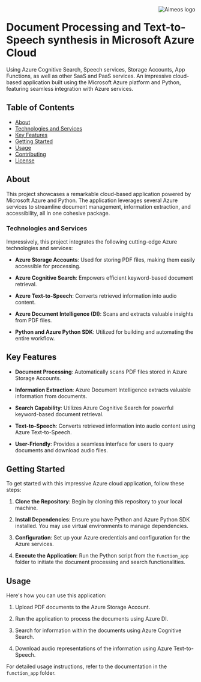 
<img src="https://github.com/a-vishniavetski/azure-pdf-wav-pipeline/assets/132013288/cf9256aa-dbc2-43c8-a924-ad7f4ada501d" alt="Aimeos logo" title="Aimeos" align="right"/>

# Document Processing and Text-to-Speech synthesis in Microsoft Azure Cloud
Using Azure Cognitive Search, Speech services, Storage Accounts, App Functions, as well as other SaaS and PaaS services.
An impressive cloud-based application built using the Microsoft Azure platform and Python, featuring seamless integration with Azure services.

## Table of Contents

- [About](#about)
- [Technologies and Services](#technologies-and-services)
- [Key Features](#key-features)
- [Getting Started](#getting-started)
- [Usage](#usage)
- [Contributing](#contributing)
- [License](#license)

## About

This project showcases a remarkable cloud-based application powered by Microsoft Azure and Python. The application leverages several Azure services to streamline document management, information extraction, and accessibility, all in one cohesive package.

### Technologies and Services

Impressively, this project integrates the following cutting-edge Azure technologies and services:

- **Azure Storage Accounts**: Used for storing PDF files, making them easily accessible for processing.

- **Azure Cognitive Search**: Empowers efficient keyword-based document retrieval.

- **Azure Text-to-Speech**: Converts retrieved information into audio content.

- **Azure Document Intelligence (DI)**: Scans and extracts valuable insights from PDF files.

- **Python and Azure Python SDK**: Utilized for building and automating the entire workflow.

## Key Features

- **Document Processing**: Automatically scans PDF files stored in Azure Storage Accounts.

- **Information Extraction**: Azure Document Intelligence extracts valuable information from documents.

- **Search Capability**: Utilizes Azure Cognitive Search for powerful keyword-based document retrieval.

- **Text-to-Speech**: Converts retrieved information into audio content using Azure Text-to-Speech.

- **User-Friendly**: Provides a seamless interface for users to query documents and download audio files.

## Getting Started

To get started with this impressive Azure cloud application, follow these steps:

1. **Clone the Repository**: Begin by cloning this repository to your local machine.

2. **Install Dependencies**: Ensure you have Python and Azure Python SDK installed. You may use virtual environments to manage dependencies.

3. **Configuration**: Set up your Azure credentials and configuration for the Azure services.

4. **Execute the Application**: Run the Python script from the `function_app` folder to initiate the document processing and search functionalities.

## Usage

Here's how you can use this application:

1. Upload PDF documents to the Azure Storage Account.

2. Run the application to process the documents using Azure DI.

3. Search for information within the documents using Azure Cognitive Search.

4. Download audio representations of the information using Azure Text-to-Speech.

For detailed usage instructions, refer to the documentation in the `function_app` folder.

